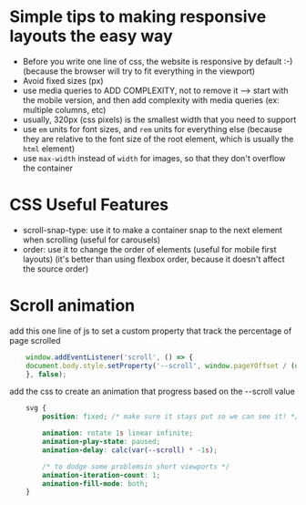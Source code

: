 # Simple tips to making responsive layouts the easy way

- Before you write one line of css, the website is responsive by default :-) (because the browser will try to fit everything in the viewport)
- Avoid fixed sizes (px)
- use media queries to ADD COMPLEXITY, not to remove it --> start with the mobile version, and then add complexity with media queries (ex: multiple columns, etc)
- usually, 320px (css pixels) is the smallest width that you need to support
- use `em` units for font sizes, and `rem` units for everything else (because they are relative to the font size of the root element, which is usually the `html` element)
- use `max-width` instead of `width` for images, so that they don't overflow the container

# CSS Useful Features

- scroll-snap-type: use it to make a container snap to the next element when scrolling (useful for carousels)
- order: use it to change the order of elements (useful for mobile first layouts) (it's better than using flexbox order, because it doesn't affect the source order)


# Scroll animation
add this one line of js to set a custom property that track the percentage of page scrolled

```js
    window.addEventListener('scroll', () => {
    document.body.style.setProperty('--scroll', window.pageYOffset / (document.body.offsetHeight - window.innerHeight));
    }, false);
```

add the css to create an animation that progress based on the --scroll value

```css
    svg {
        position: fixed; /* make sure it stays put so we can see it! */

        animation: rotate 1s linear infinite;
        animation-play-state: paused;
        animation-delay: calc(var(--scroll) * -1s);

        /* to dodge some problemsin short viewports */
        animation-iteration-count: 1;
        animation-fill-mode: both;
    }
```
